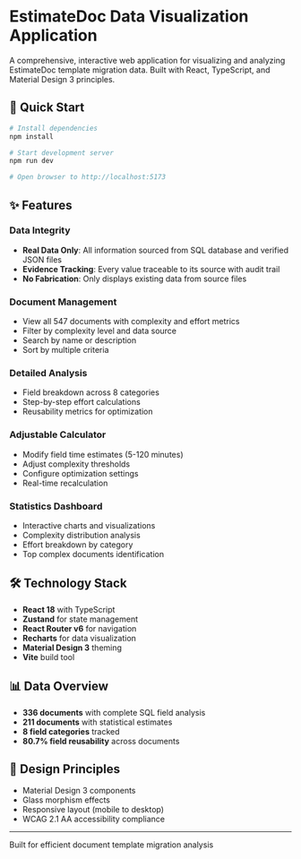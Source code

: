 # EstimateDoc Data Visualization Application

A comprehensive, interactive web application for visualizing and analyzing EstimateDoc template migration data. Built with React, TypeScript, and Material Design 3 principles.

## 🚀 Quick Start

```bash
# Install dependencies
npm install

# Start development server
npm run dev

# Open browser to http://localhost:5173
```

## ✨ Features

### Data Integrity
- **Real Data Only**: All information sourced from SQL database and verified JSON files
- **Evidence Tracking**: Every value traceable to its source with audit trail
- **No Fabrication**: Only displays existing data from source files

### Document Management
- View all 547 documents with complexity and effort metrics
- Filter by complexity level and data source
- Search by name or description
- Sort by multiple criteria

### Detailed Analysis
- Field breakdown across 8 categories
- Step-by-step effort calculations
- Reusability metrics for optimization

### Adjustable Calculator
- Modify field time estimates (5-120 minutes)
- Adjust complexity thresholds
- Configure optimization settings
- Real-time recalculation

### Statistics Dashboard
- Interactive charts and visualizations
- Complexity distribution analysis
- Effort breakdown by category
- Top complex documents identification

## 🛠 Technology Stack

- **React 18** with TypeScript
- **Zustand** for state management
- **React Router v6** for navigation
- **Recharts** for data visualization
- **Material Design 3** theming
- **Vite** build tool

## 📊 Data Overview

- **336 documents** with complete SQL field analysis
- **211 documents** with statistical estimates
- **8 field categories** tracked
- **80.7% field reusability** across documents

## 🎨 Design Principles

- Material Design 3 components
- Glass morphism effects
- Responsive layout (mobile to desktop)
- WCAG 2.1 AA accessibility compliance

---

Built for efficient document template migration analysis